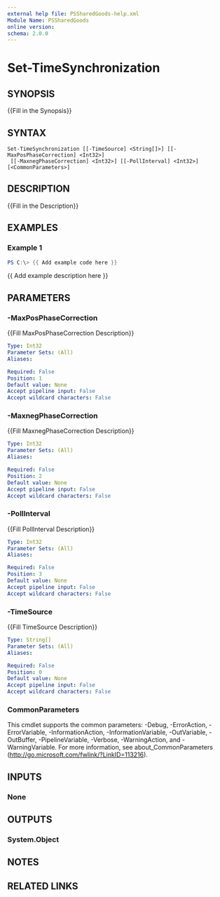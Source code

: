 ```yaml
---
external help file: PSSharedGoods-help.xml
Module Name: PSSharedGoods
online version:
schema: 2.0.0
---
```


# Set-TimeSynchronization

## SYNOPSIS
{{Fill in the Synopsis}}

## SYNTAX

```
Set-TimeSynchronization [[-TimeSource] <String[]>] [[-MaxPosPhaseCorrection] <Int32>]
 [[-MaxnegPhaseCorrection] <Int32>] [[-PollInterval] <Int32>] [<CommonParameters>]
```

## DESCRIPTION
{{Fill in the Description}}

## EXAMPLES

### Example 1
```powershell
PS C:\> {{ Add example code here }}
```

{{ Add example description here }}

## PARAMETERS

### -MaxPosPhaseCorrection
{{Fill MaxPosPhaseCorrection Description}}

```yaml
Type: Int32
Parameter Sets: (All)
Aliases:

Required: False
Position: 1
Default value: None
Accept pipeline input: False
Accept wildcard characters: False
```

### -MaxnegPhaseCorrection
{{Fill MaxnegPhaseCorrection Description}}

```yaml
Type: Int32
Parameter Sets: (All)
Aliases:

Required: False
Position: 2
Default value: None
Accept pipeline input: False
Accept wildcard characters: False
```

### -PollInterval
{{Fill PollInterval Description}}

```yaml
Type: Int32
Parameter Sets: (All)
Aliases:

Required: False
Position: 3
Default value: None
Accept pipeline input: False
Accept wildcard characters: False
```

### -TimeSource
{{Fill TimeSource Description}}

```yaml
Type: String[]
Parameter Sets: (All)
Aliases:

Required: False
Position: 0
Default value: None
Accept pipeline input: False
Accept wildcard characters: False
```

### CommonParameters
This cmdlet supports the common parameters: -Debug, -ErrorAction, -ErrorVariable, -InformationAction, -InformationVariable, -OutVariable, -OutBuffer, -PipelineVariable, -Verbose, -WarningAction, and -WarningVariable. For more information, see about_CommonParameters (http://go.microsoft.com/fwlink/?LinkID=113216).

## INPUTS

### None

## OUTPUTS

### System.Object
## NOTES

## RELATED LINKS
